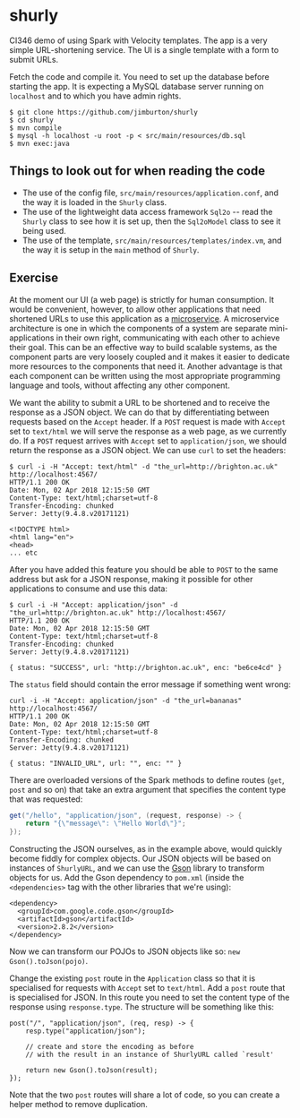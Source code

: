 # shurly

CI346 demo of using Spark with Velocity templates. The app is a very
simple URL-shortening service. The UI is a single template with a 
form to submit URLs.

Fetch the code and compile it. You need to set up the database before
starting the app. It is expecting a MySQL database server running on 
`localhost` and to which you have admin rights.

```
$ git clone https://github.com/jimburton/shurly
$ cd shurly
$ mvn compile
$ mysql -h localhost -u root -p < src/main/resources/db.sql
$ mvn exec:java
```

## Things to look out for when reading the code

+ The use of the config file, `src/main/resources/application.conf`,
and the way it is loaded in the `Shurly` class.
+ The use of the lightweight data access framework `Sql2o` -- read
the `Shurly` class to see how it is set up, then the `Sql2oModel` class
to see it being used.
+ The use of the template, `src/main/resources/templates/index.vm`,
and the way it is setup in the `main` method of `Shurly`.

## Exercise

At the moment our UI (a web page) is strictly for human consumption. It would be convenient, 
however, to allow other applications that need shortened URLs to use this application as a
[microservice](https://en.wikipedia.org/wiki/Microservices). A microservice architecture is one 
in which the components of a system are separate mini-applications in their own right, 
communicating with each other to achieve their goal. This can be an effective way to build 
scalable systems, as the component parts are very loosely coupled and it makes it easier to
dedicate more resources to the components that need it. Another advantage is that each component
can be written using the most appropriate programming language and tools, without affecting any
other component.

We want the ability to submit a URL to be shortened and to receive the response as a JSON object.
We can do that by differentiating between requests based on the `Accept` header. If a `POST` request
is made with `Accept` set to `text/html` we will serve the response as a web page, as we currently
do. If a `POST` request arrives with `Accept` set to `application/json`, we should return the 
response as a JSON object. We can use `curl` to set the headers:

```
$ curl -i -H "Accept: text/html" -d "the_url=http://brighton.ac.uk" http://localhost:4567/
HTTP/1.1 200 OK
Date: Mon, 02 Apr 2018 12:15:50 GMT
Content-Type: text/html;charset=utf-8
Transfer-Encoding: chunked
Server: Jetty(9.4.8.v20171121)

<!DOCTYPE html>
<html lang="en">
<head>
... etc
```

After you have added this feature you should be able to `POST` to the same address but ask for a
JSON response, making it possible for other applications to consume and use this data:

```
$ curl -i -H "Accept: application/json" -d "the_url=http://brighton.ac.uk" http://localhost:4567/
HTTP/1.1 200 OK
Date: Mon, 02 Apr 2018 12:15:50 GMT
Content-Type: text/html;charset=utf-8
Transfer-Encoding: chunked
Server: Jetty(9.4.8.v20171121)

{ status: "SUCCESS", url: "http://brighton.ac.uk", enc: "be6ce4cd" }
```

The `status` field should contain the error message if something went wrong:

```
curl -i -H "Accept: application/json" -d "the_url=bananas" http://localhost:4567/
HTTP/1.1 200 OK
Date: Mon, 02 Apr 2018 12:15:50 GMT
Content-Type: text/html;charset=utf-8
Transfer-Encoding: chunked
Server: Jetty(9.4.8.v20171121)

{ status: "INVALID_URL", url: "", enc: "" }
```

There are overloaded versions of the Spark methods to define routes (`get`, `post` and so on) that
take an extra argument that specifies the content type that was requested:

```java
get("/hello", "application/json", (request, response) -> {
    return "{\"message\": \"Hello World\"}";
});
```

Constructing the JSON ourselves, as in the example above, would quickly become fiddly for complex
objects. Our JSON objects will be based on instances of `ShurlyURL`, and we can use the 
[Gson](https://github.com/google/gson) library to transform objects for us. Add the Gson 
dependency to `pom.xml` (inside the `<dependencies>` tag with the other libraries that we're 
using):

```
<dependency>
  <groupId>com.google.code.gson</groupId>
  <artifactId>gson</artifactId>
  <version>2.8.2</version>
</dependency>  
``` 

Now we can transform our POJOs to JSON objects like so: `new Gson().toJson(pojo)`.

Change the existing `post` route in the `Application` class so that it is specialised for requests
with `Accept` set to `text/html`. Add a `post` route that is specialised for JSON. In this route
you need to set the content type of the response using `response.type`. The structure will be 
something like this:

```
post("/", "application/json", (req, resp) -> {
    resp.type("application/json");
    
    // create and store the encoding as before
    // with the result in an instance of ShurlyURL called `result'
 
    return new Gson().toJson(result);
});
```

Note that the two `post` routes will share a lot of code, so you can create a helper method to remove 
duplication.